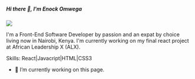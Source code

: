 ##### Hi there 👋, I'm Enock Omwega
![](https://res.cloudinary.com/practicaldev/image/fetch/s--WLCxLHaG--/c_imagga_scale,f_auto,fl_progressive,h_420,q_66,w_1000/https://dev-to-uploads.s3.amazonaws.com/uploads/articles/ouzz1vdmg4v8nqsimpqe.gif)

I'm a Front-End Software Developer by passion and an expat by choice living now in Nairobi, Kenya.
I'm currently working on my final react project at African Leadership X (ALX). 

Skills: React|Javacript|HTML|CSS3

- 🔭 I’m currently working on this page.
